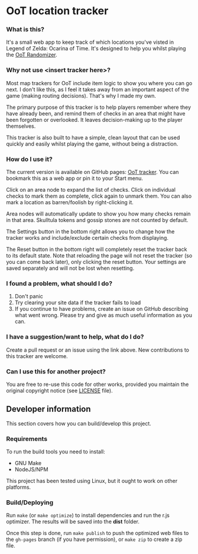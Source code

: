 # OoT location tracker

### What is this?

It's a small web app to keep track of which locations you've visted in Legend of Zelda: Ocarina of Time. It's designed to help you whilst playing the [OoT Randomizer](https://ootrandomizer.com/).

### Why not use \<insert tracker here>?

Most map trackers for OoT include item logic to show you where you can go next. I don't like this, as I feel it takes away from an important aspect of the game (making routing decisions). That's why I made my own.

The primary purpose of this tracker is to help players remember where they have already been, and remind them of checks in an area that might have been forgotten or overlooked. It leaves decision-making up to the player themselves.

This tracker is also built to have a simple, clean layout that can be used quickly and easily whilst playing the game, without being a distraction.

### How do I use it?

The current version is available on GitHub pages: [OoT tracker](https://deains.github.io/oot-tracker). You can bookmark this as a web app or pin it to your Start menu.

Click on an area node to expand the list of checks. Click on individual checks to mark them as complete, click again to unmark them. You can also mark a location as barren/foolish by right-clicking it.

Area nodes will automatically update to show you how many checks remain in that area. Skulltula tokens and gossip stones are not counted by default.

The Settings button in the bottom right allows you to change how the tracker works and include/exclude certain checks from displaying.

The Reset button in the bottom right will completely reset the tracker back to its default state. Note that reloading the page will not reset the tracker (so you can come back later), only clicking the reset button. Your settings are saved separately and will not be lost when resetting.

### I found a problem, what should I do?

1. Don't panic
1. Try clearing your site data if the tracker fails to load
1. If you continue to have problems, create an issue on GitHub describing what went wrong. Please try and give as much useful information as you can.

### I have a suggestion/want to help, what do I do?

Create a pull request or an issue using the link above. New contributions to this tracker are welcome.

### Can I use this for another project?

You are free to re-use this code for other works, provided you maintain the original copyright notice (see [LICENSE](LICENSE) file).

## Developer information

This section covers how you can build/develop this project.

### Requirements

To run the build tools you need to install:

* GNU Make
* NodeJS/NPM

This project has been tested using Linux, but it ought to work on other platforms.

### Build/Deploying

Run `make` (or `make optimize`) to install dependencies and run the r.js optimizer. The results will be saved into the **dist** folder.

Once this step is done, run `make publish` to push the optimized web files to the `gh-pages` branch (if you have permission), or `make zip` to create a zip file.
